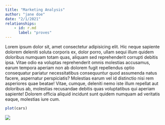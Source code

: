 ```yaml
---
title: "Marketing Analysis"
author: "jane doe"
date: "2/1/2021"
relationships:
    - id: r.md
      label: "proves"
---
```


Lorem ipsum dolor sit, amet consectetur adipisicing elit. Hic neque sapiente dolorem deleniti soluta corporis ex, dolor porro, ullam sequi illum quidem doloribus numquam totam quas, aliquam sed reprehenderit corrupti debitis ipsa. Vitae odio ea voluptas reprehenderit omnis molestias accusamus, earum tempora aperiam non ab dolorem fugit repellendus optio consequatur pariatur necessitatibus consequuntur quod assumenda natus facere, aspernatur perspiciatis? Molestias earum vel id distinctio nisi rem asperiores quae beatae! Vitae, cumque, deleniti nemo iste illum repellat aut doloribus ab, molestias recusandae debitis quas voluptatibus qui aperiam sapiente! Dolorem officia aliquid incidunt sunt quidem numquam ad veritatis eaque, molestias iure cum.

``` r
plot(cars)
```

![](/analysis/marketing_files/figure-commonmark/unnamed-chunk-1-1.png)
